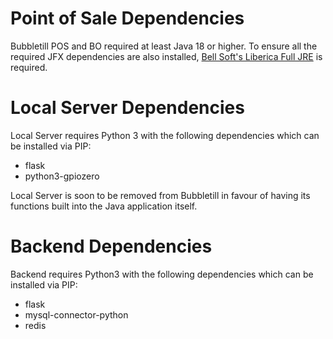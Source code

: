 # Point of Sale Dependencies
Bubbletill POS and BO required at least Java 18 or higher. To ensure all the required JFX dependencies are also installed, [Bell Soft's Liberica Full JRE](https://bell-sw.com/pages/downloads) is required.

# Local Server Dependencies
Local Server requires Python 3 with the following dependencies which can be installed via PIP:
- flask
- python3-gpiozero

Local Server is soon to be removed from Bubbletill in favour of having its functions built into the Java application itself.

# Backend Dependencies
Backend requires Python3 with the following dependencies which can be installed via PIP:
- flask
- mysql-connector-python
- redis
